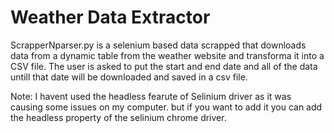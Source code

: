# Weather Data Extractor

ScrapperNparser.py is a selenium based data scrapped that downloads data from a dynamic table from the weather website and transforma it into a CSV file.
The user is asked to put the start and end date and all of the data untill that date will be downloaded and saved in a csv file.

Note:
I havent used the headless fearute of  Selinium driver as it was causing some issues on my computer.
but if you want to add it you can add the headless property of the selinium chrome driver.
